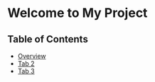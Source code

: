 # Welcome to My Project

## Table of Contents

- [Overview](Overview.md)
- [Tab 2](Tab2.md)
- [Tab 3](Tab3.md)

